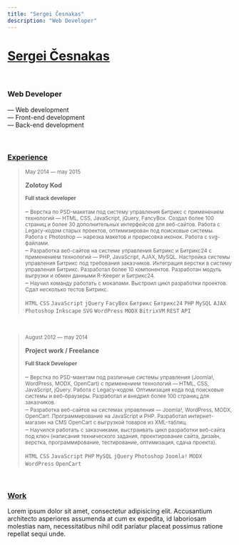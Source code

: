 ```yaml
---
title: "Sergei Česnakas"
description: "Web Developer"
---
```


# [Sergei Česnakas](/)

<br>

### Web Developer

— Web development\
— Front-end development\
— Back-end development

<br>

### [Experience](/experience)

> <small>May 2014 — may 2015</small>
> 
> **Zolotoy Kod**
> 
> <small>**Full stack developer**</small>
> 
> – <small>Верстка по PSD-макетам под систему управления Битрикс с применением технологий — HTML, CSS, JavaScript, jQuery, FancyBox. Создал более 100 страниц и более 30 дополнительных интерфейсов для веб-сайтов. Работа с Legacy-кодом старых проектов, оптимизирован под поисковые системы. Работа с Photoshop — нарезка макетов и прорисовка иконок. Работа с svg-файлами.</small>\
> – <small>Разработка веб-сайтов на системе управления Битрикс и Битрикс24 с применением технологий — PHP, JavaScript, AJAX, MySQL. Настройка системы управления Битрикс под требования заказчиков. Интеграция верстки в систему управления Битрикс. Разработал более 10 компонентов. Разработан модуль выгрузки и обмен данными R-Keeper и Битрикс24.</small>\
> – <small>Научил команду работать с мокапами. Выстроил цикл разработки проектов. Сдал несколько тестов Битрикс.</small>
> 
> `HTML` `CSS` `JavaScript` `jQuery` `FacyBox` `Битрикс` `Битрикс24` `PHP` `MySQL` `AJAX` `Photoshop` `Inkscape` `SVG` `WordPress` `MODX` `BitrixVM` `REST` `API`

<br>

> <small>August 2012 — may 2014</small>
> 
> **Project work / Freelance**
>
> <small>**Full Stack Developer**</small>
>
> – <small>Верстка по PSD-макетам под различные системы управления (Joomla!, WordPress, MODX, OpenCart) с применением технологий — HTML, CSS, JavaScript, jQuery. Работа с Legacy-кодом. Оптимизация кода под поисковые системы и веб-браузеры. Разработал и внедрил более 100 страниц для заказчиков.</small>\
> – <small>Разработка веб-сайтов на системах управления — Joomla!, WordPress, MODX, OpenCart. Программирование на JavaScript и PHP. Разработал интернет-магазин на CMS OpenCart с выгрузкой товаров из XML-таблиц.</small>\
> – <small>Научился работать с заказчиками, выстраивать цикл разработки веб-сайта под ключ (написания технического задания, проектирование сайта, дизайн, верстка, программирование, тестирование, оптимизация, сдача проекта).</small>
>
> `HTML` `CSS` `JavaScript` `PHP` `MySQL` `jQuery` `Photoshop` `Joomla!` `MODX` `WordPress` `OpenCart`

<br>

### [Work](/work/)

Lorem ipsum dolor sit amet, consectetur adipisicing elit. Accusantium architecto asperiores assumenda at cum ex expedita, id laboriosam molestias nam, necessitatibus nihil odit pariatur placeat possimus ratione repellat sequi unde.

<br><br><br>
